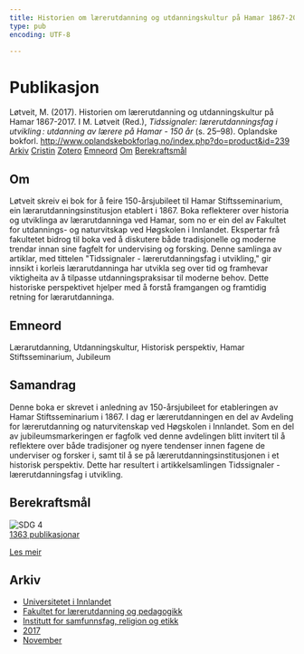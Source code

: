 ```yaml
---
title: Historien om lærerutdanning og utdanningskultur på Hamar 1867-2017
type: pub
encoding: UTF-8

---
```

<h1>Publikasjon</h1>
<article id="csl-bib-container-G8BXV73B" class="csl-bib-container">
  <div class="csl-bib-body"> <div class="csl-entry">Løtveit, M. (2017). Historien om lærerutdanning og utdanningskultur på Hamar 1867-2017. I M. Løtveit (Red.), <i>Tidssignaler: lærerutdanningsfag i utvikling : utdanning av lærere på Hamar - 150 år</i> (s. 25–98). Oplandske bokforl. <a href="http://www.oplandskebokforlag.no/index.php?do=product&#38;id=239">http://www.oplandskebokforlag.no/index.php?do=product&#38;id=239</a></div> </div>
  <div class="csl-bib-buttons">
    <a href="#taxonomy-article-G8BXV73B" alt="archive" class="csl-bib-button">Arkiv</a>
    <a href="https://app.cristin.no/results/show.jsf?id=1519623" alt="Cristin" class="csl-bib-button">Cristin</a>
    <a href="http://zotero.org/groups/5881554/items/G8BXV73B" alt="Zotero" class="csl-bib-button">Zotero</a>
    <a href="#keywords-article-G8BXV73B" alt="keywords" class="csl-bib-button">Emneord</a>
    <a href="#about-article-G8BXV73B" alt="about_pub" class="csl-bib-button">Om</a>
    <a href="#sdg-article-G8BXV73B" alt="sdg" class="csl-bib-button">Berekraftsmål</a>
  </div>
  <div id="csl-bib-meta-container-G8BXV73B"></div>
</article>
<div id="csl-bib-meta-G8BXV73B" class="csl-bib-meta">
  <article id="about-article-G8BXV73B" class="about_pub-article">
    <h1>Om</h1>
    Løtveit skreiv ei bok for å feire 150-årsjubileet til Hamar Stiftsseminarium, ein lærarutdanningsinstitusjon etablert i 1867. Boka reflekterer over historia og utviklinga av lærarutdanninga ved Hamar, som no er ein del av Fakultet for utdannings- og naturvitskap ved Høgskolen i Innlandet. Ekspertar frå fakultetet bidrog til boka ved å diskutere både tradisjonelle og moderne trendar innan sine fagfelt for undervising og forsking. Denne samlinga av artiklar, med tittelen "Tidssignaler - lærerutdanningsfag i utvikling," gir innsikt i korleis lærarutdanninga har utvikla seg over tid og framhevar viktigheita av å tilpasse utdanningspraksisar til moderne behov. Dette historiske perspektivet hjelper med å forstå framgangen og framtidig retning for lærarutdanninga.
  </article>
  <article id="keywords-article-G8BXV73B" class="keywords-article">
    <h1>Emneord</h1>
    Lærarutdanning, Utdanningskultur, Historisk perspektiv, Hamar Stiftsseminarium, Jubileum
  </article>
  <article id="abstract-article-G8BXV73B" class="abstract-article">
    <h1>Samandrag</h1>
    Denne boka er skrevet i anledning av 150-årsjubileet for etableringen av Hamar Stiftsseminarium i 1867. I dag er lærerutdanningen en del av Avdeling for lærerutdanning og naturvitenskap ved Høgskolen i Innlandet. Som en del av jubileumsmarkeringen er fagfolk ved denne avdelingen blitt invitert til å reflektere over både tradisjoner og nyere tendenser innen fagene de underviser og forsker i, samt til å se på lærerutdanningsinstitusjonen i et historisk perspektiv. Dette har resultert i artikkelsamlingen Tidssignaler - lærerutdanningsfag i utvikling.
  </article>
  <article id="sdg-article-G8BXV73B" class="sdg-article">
    <h1>Berekraftsmål</h1>
    <div class="sdg-container"><div id="sdg4" class="sdg">
        <img src="{{< params subfolder >}}images/sdg/sdg04_nn.png" class="image" alt="SDG 4">
        <div class="sdg-overlay">
          <a href="{{< params subfolder >}}nn/archive/?sdg=4#archive" class="sdg-publication-count"><span>1363</span> publikasjonar</a>
          <p><a href="https://fn.no/om-fn/fns-baerekraftsmaal/god-utdanning?lang=nno-NO" class="sdg-read-more">Les meir</a></p>
        </div>
      </div></div>
  </article>
  <article id="taxonomy-article-G8BXV73B" class="taxonomy-article">
    <h1>Arkiv</h1>
    <ul>
      <li><a href="{{< params subfolder >}}nn/archive/?key=3DCRN523">Universitetet i Innlandet</a></li>
      <li><a href="{{< params subfolder >}}nn/archive/?key=WYNZA47F">Fakultet for lærerutdanning og pedagogikk</a></li>
      <li><a href="{{< params subfolder >}}nn/archive/?key=XY7UYWKQ">Institutt for samfunnsfag, religion og etikk</a></li>
      <li><a href="{{< params subfolder >}}nn/archive/?key=C5RPEIFL">2017</a></li>
      <li><a href="{{< params subfolder >}}nn/archive/?key=8EQDUWKD">November</a></li>
    </ul>
  </article>
</div>
